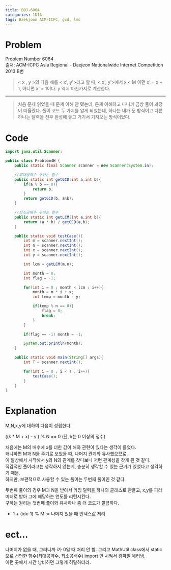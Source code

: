 ```yaml
---
title: BOJ-6064
categories: 1D1A
tags: Baekjoon ACM-ICPC, gcd, lmc
---
```


# Problem
[Problem Number 6064](https://www.acmicpc.net/problem/6064)  
출처: ACM-ICPC Asia Regional - Daejeon Nationalwide Internet Competition 2013 B번

> < x , y >의 다음 해를 < x', y'>라고 할 때, < x', y'>에서 x < M 이면 x' = x + 1, 아니면 x' = 1이다. y 역시 마찬가지로 계산한다.

* * *

> 처음 문제 읽었을 때 문제 이해 안 됐는데, 문제 이해하고 나니까 금방 풀이 과정이 떠올랐다. 풀이 코드 두 가지를 알게 되었는데, 하나는 내가 푼 방식이고 다른 하나는 달력을 전부 완성해 놓고 거기서 가져오는 방식이었다. 


# Code
~~~java
import java.util.Scanner;

public class Problem4H {
    public static final Scanner scanner = new Scanner(System.in);

    //최대공약수 구하는 함수
    public static int getGCD(int a,int b){
        if(a % b == 0){
            return b;
        }
        return getGCD(b, a%b);
    }

    //최소공배수 구하는 함수
    public static int getLCM(int a,int b){
        return (a * b) / getGCD(a,b);
    }

    public static void testCase(){
        int m = scanner.nextInt();
        int n = scanner.nextInt();
        int x = scanner.nextInt();
        int y = scanner.nextInt();

        int lcm = getLCM(m,n);

        int month = 0;
        int flag = -1;

        for(int i = 0 ; month < lcm ; i++){
            month = m * i + x;
            int temp = month - y;

            if(temp % n == 0){
                flag = 0;
                break;
            }
        }

        if(flag == -1) month = -1;

        System.out.println(month);
    }

    public static void main(String[] args){
        int T = scanner.nextInt();

        for(int i = 0 ; i < T ; i++){
            testCase();
        }
    }
}
~~~


# Explanation 
M,N,x,y에 대하여 다음이 성립한다.    

((k * M + x) - y ) % N == 0 (단, k는 0 이상의 정수)

처음에는 M의 배수에 x를 더한 값이 해와 관련이 있다는 생각이 들었다.    
왜냐하면 M과 N을 주기로 보았을 때, 나머지 관계와 유사했으므로.    
이 발상에서 시작해서 y와 N의 관계를 찾다보니 저런 관계성을 찾게 된 것 같다.     
직감적인 풀이라고는 생각하지 않는게, 충분히 생각할 수 있는 근거가 있었다고 생각하기 때문.    
하지만, 보편적으로 사용할 수 있는 풀이는 두번째 풀이인 것 같다.


두번째 풀이의 경우 M과 N을 받아서 카잉 달력을 하나의 클래스로 만들고,
x,y를 파라미터로 받아 그에 해당하는 연도를 리턴시킨다.    
구하는 원리는 첫번째 풀이와 유사하나 좀 더 코드가 깔끔하다.

+ 1 + (idx-1) % M := 나머지 있을 때 인덱스값 처리


# ect...
나머지가 없을 때, 그러니까 i가 0일 때 처리 안 함. 그리고 MathUtil class에서 static으로 선언한 함수(최대공약수, 최소공배수) import 안 시켜서 컴파일 에러냄.    
이런 곳에서 시간 낭비하면 그렇게 허탈하더라.